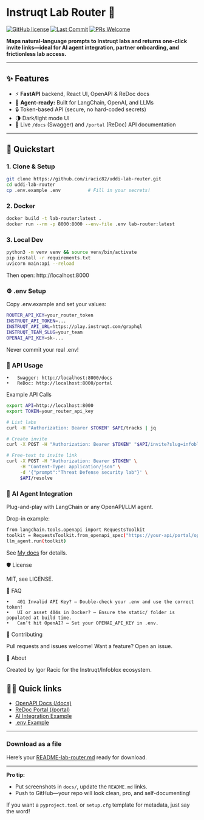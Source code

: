 # Instruqt Lab Router 🚀

[![GitHub license](https://img.shields.io/github/license/iracic82/uddi-lab-router)](./LICENSE)
[![Last Commit](https://img.shields.io/github/last-commit/iracic82/uddi-lab-router)](https://github.com/iracic82/uddi-lab-router/commits/main)
[![PRs Welcome](https://img.shields.io/badge/PRs-welcome-brightgreen.svg?style=flat-square)]()

**Maps natural-language prompts to Instruqt labs and returns one-click invite links—ideal for AI agent integration, partner onboarding, and frictionless lab access.**

---

## ✨ Features

- ⚡️ **FastAPI** backend, React UI, OpenAPI & ReDoc docs
- 🦾 **Agent-ready:** Built for LangChain, OpenAI, and LLMs
- 🔒 Token-based API (secure, no hard-coded secrets)
- 🌗 Dark/light mode UI
- 📑 Live `/docs` (Swagger) and `/portal` (ReDoc) API documentation

---

## 🚀 Quickstart

### 1. Clone & Setup

```bash
git clone https://github.com/iracic82/uddi-lab-router.git
cd uddi-lab-router
cp .env.example .env          # Fill in your secrets!
```


### 2. Docker

```bash
docker build -t lab-router:latest .
docker run --rm -p 8000:8000 --env-file .env lab-router:latest
```


### 3. Local Dev

```bash
python3 -m venv venv && source venv/bin/activate
pip install -r requirements.txt
uvicorn main:api --reload
```
Then open: http://localhost:8000


### ⚙️ .env Setup

Copy .env.example and set your values:

```bash
ROUTER_API_KEY=your_router_token
INSTRUQT_API_TOKEN=...
INSTRUQT_API_URL=https://play.instruqt.com/graphql
INSTRUQT_TEAM_SLUG=your_team
OPENAI_API_KEY=sk-...
```

Never commit your real .env!


### 🧪 API Usage


	•	Swagger: http://localhost:8000/docs
	•	ReDoc: http://localhost:8000/portal


Example API Calls


```bash
export API=http://localhost:8000
export TOKEN=your_router_api_key

# List labs
curl -H "Authorization: Bearer $TOKEN" $API/tracks | jq

# Create invite
curl -X POST -H "Authorization: Bearer $TOKEN" "$API/invite?slug=infoblox-threat-defense"

# Free-text to invite link
curl -X POST -H "Authorization: Bearer $TOKEN" \
     -H "Content-Type: application/json" \
     -d '{"prompt":"Threat Defense security lab"}' \
     $API/resolve
```


### 🤖 AI Agent Integration


Plug-and-play with LangChain or any OpenAPI/LLM agent.

Drop-in example:

```bash
from langchain.tools.openapi import RequestsToolkit
toolkit = RequestsToolkit.from_openapi_spec("https://your-api/portal/openapi.json")
llm_agent.run(toolkit)
```

See [My docs](docs/AI_INTEGRATION.md) for details.

🛡️ License

MIT, see LICENSE.


🙋 FAQ

	•	401 Invalid API Key? — Double-check your .env and use the correct token!
	•	UI or asset 404s in Docker? — Ensure the static/ folder is populated at build time.
	•	Can’t hit OpenAI? — Set your OPENAI_API_KEY in .env.


🤝 Contributing

Pull requests and issues welcome! Want a feature? Open an issue.


📣 About

Created by Igor Racic for the Instruqt/Infoblox ecosystem.


## 🧑‍💻 Quick links

- [OpenAPI Docs (/docs)](http://localhost:8000/docs)
- [ReDoc Portal (/portal)](http://localhost:8000/portal)
- [AI Integration Example](docs/AI_INTEGRATION.md)
- [.env Example](./.env.example)


---

### Download as a file

Here’s your [README-lab-router.md](sandbox:/mnt/data/README-lab-router.md?_chatgptios_conversationID=688353a5-5940-832a-a423-b8d475222e42&_chatgptios_messageID=762c200c-9039-4f70-bc20-b238fe846982) ready for download.

---

**Pro tip:**  
- Put screenshots in `docs/`, update the `README.md` links.
- Push to GitHub—your repo will look clean, pro, and self-documenting!

If you want a `pyproject.toml` or `setup.cfg` template for metadata, just say the word!